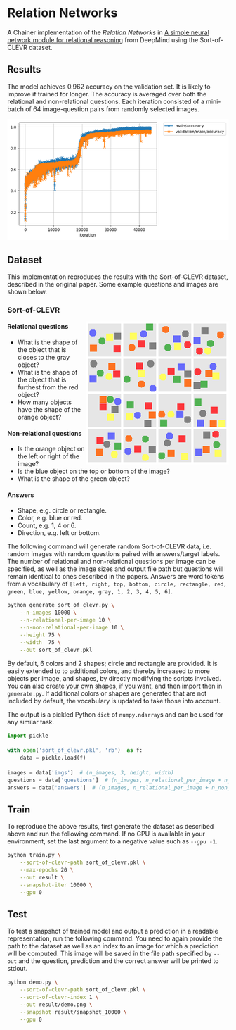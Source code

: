 # Relation Networks

A Chainer implementation of the *Relation Networks* in [A simple neural network module
for relational reasoning](https://arxiv.org/abs/1706.01427) from DeepMind using the Sort-of-CLEVR dataset.

## Results

The model achieves 0.962 accuracy on the validation set. It is likely to improve if trained for longer.
The accuracy is averaged over both the relational and non-relational questions.
Each iteration consisted of a mini-batch of 64 image-question pairs from randomly selected images.

![](samples/accuracy.png)

## Dataset

This implementation reproduces the results with the Sort-of-CLEVR dataset, described in the original paper. Some example questions and images are shown below.

### Sort-of-CLEVR

<img align="right" src="samples/sort_of_clevr_samples.png">

#### Relational questions

- What is the shape of the object that is closes to the gray object?
- What is the shape of the object that is furthest from the red object?
- How many objects have the shape of the orange object?


#### Non-relational questions

- Is the orange object on the left or right of the image?
- Is the blue object on the top or bottom of the image?
- What is the shape of the green object?

#### Answers

- Shape, e.g. circle or rectangle.
- Color, e.g. blue or red.
- Count, e.g. 1, 4 or 6.
- Direction, e.g. left or bottom.

The following command will generate random Sort-of-CLEVR data, i.e. random images with random questions paired with answers/target labels.
The number of relational and non-relational questions per image can be specified, as well as the image sizes and output file path but questions will remain identical to ones described in the papers.
Answers are word tokens from a vocabulary of `[left, right, top, bottom, circle, rectangle, red, green, blue, yellow, orange, gray, 1, 2, 3, 4, 5, 6]`.

```bash
python generate_sort_of_clevr.py \
    --n-images 10000 \
    --n-relational-per-image 10 \
    --n-non-relational-per-image 10 \
    --height 75 \
    --width  75 \
    --out sort_of_clevr.pkl
```

By default, 6 colors and 2 shapes; circle and rectangle are provided. It is easily extended to to additional colors, and thereby increased to more objects per image, and shapes, by directly modifying the scripts involved. You can also create [your own shapes](datasets/sort_of_clevr/shape.py), if you want, and then import then in `generate.py`.
If additional colors or shapes are generated that are not included by default, the vocabulary is updated to take those into account.

The output is a pickled Python `dict` of `numpy.ndarray`s and can be used for any similar task.

```python
import pickle

with open('sort_of_clevr.pkl', 'rb')  as f:
    data = pickle.load(f)

images = data['imgs']  # (n_images, 3, height, width)
questions = data['questions']  # (n_images, n_relational_per_image + n_non_relational_per_image, question_length)
answers = data['answers']  # (n_images, n_relational_per_image + n_non_relational_per_image)
```

## Train

To reproduce the above results, first generate the dataset as described above and run the following command. If no GPU is available in your environment, set the last argument to a negative value such as `--gpu -1`.

```bash
python train.py \
    --sort-of-clevr-path sort_of_clevr.pkl \
    --max-epochs 20 \
    --out result \
    --snapshot-iter 10000 \
    --gpu 0

```

## Test

To test a snapshot of trained model and output a prediction in a readable representation, run the following command. You need to again provide the path to the dataset as well as an index to an image for which a prediction will be computed. This image will be saved in the file path specified by `--out` and the question, prediction and the correct answer will be printed to stdout.

```bash
python demo.py \
    --sort-of-clevr-path sort_of_clevr.pkl \
    --sort-of-clevr-index 1 \
    --out result/demo.png \
    --snapshot result/snapshot_10000 \
    --gpu 0

```
